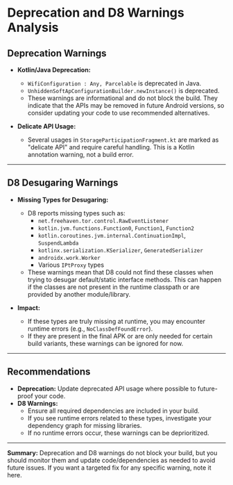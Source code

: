 # Deprecation and D8 Warnings Analysis

## Deprecation Warnings

- **Kotlin/Java Deprecation:**
  - `WifiConfiguration : Any, Parcelable` is deprecated in Java.
  - `UnhiddenSoftApConfigurationBuilder.newInstance()` is deprecated.
  - These warnings are informational and do not block the build. They indicate that the APIs may be removed in future Android versions, so consider updating your code to use recommended alternatives.

- **Delicate API Usage:**
  - Several usages in `StorageParticipationFragment.kt` are marked as "delicate API" and require careful handling. This is a Kotlin annotation warning, not a build error.

---

## D8 Desugaring Warnings

- **Missing Types for Desugaring:**
  - D8 reports missing types such as:
    - `net.freehaven.tor.control.RawEventListener`
    - `kotlin.jvm.functions.Function0`, `Function1`, `Function2`
    - `kotlin.coroutines.jvm.internal.ContinuationImpl`, `SuspendLambda`
    - `kotlinx.serialization.KSerializer`, `GeneratedSerializer`
    - `androidx.work.Worker`
    - Various `IPtProxy` types
  - These warnings mean that D8 could not find these classes when trying to desugar default/static interface methods. This can happen if the classes are not present in the runtime classpath or are provided by another module/library.

- **Impact:**
  - If these types are truly missing at runtime, you may encounter runtime errors (e.g., `NoClassDefFoundError`).
  - If they are present in the final APK or are only needed for certain build variants, these warnings can be ignored for now.

---

## Recommendations

- **Deprecation:** Update deprecated API usage where possible to future-proof your code.
- **D8 Warnings:** 
  - Ensure all required dependencies are included in your build.
  - If you see runtime errors related to these types, investigate your dependency graph for missing libraries.
  - If no runtime errors occur, these warnings can be deprioritized.

---

**Summary:**
Deprecation and D8 warnings do not block your build, but you should monitor them and update code/dependencies as needed to avoid future issues. If you want a targeted fix for any specific warning, note it here.
